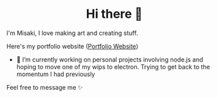 <h1 align="center"> Hi there 👋 </h1>

I'm Misaki, I love making art and creating stuff.

Here's my portfolio website ([Portfolio Website](https://misakimichiba.github.io/))

- 🌱 I’m currently working on personal projects involving node.js and hoping to move one of my wips to electron. Trying to get back to the momentum  I had previously

Feel free to message me ✨

<!--
**misakimichiba/misakimichiba** is a ✨ _special_ ✨ repository because its `README.md` (this file) appears on your GitHub profile.

Here are some ideas to get you started:

- 🔭 I’m currently working on ...
- 🌱 I’m currently learning ...
- 👯 I’m looking to collaborate on ...
- 🤔 I’m looking for help with ...
- 💬 Ask me about ...
- 📫 How to reach me: ...
- 😄 Pronouns: ...
- ⚡ Fun fact: ...
-->

